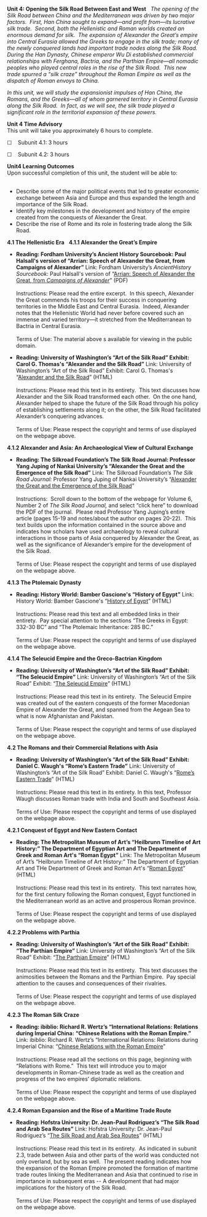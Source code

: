**Unit 4: Opening the Silk Road Between East and West** <span
id="4"></span> 
*The opening of the Silk Road between China and the Mediterranean was
driven by two major factors.  First, Han China sought to expand—and
profit from—its lucrative silk trade.  Second, both the Hellenistic and
Roman worlds created an enormous demand for silk.  The expansion of
Alexander the Great’s empire into Central Eurasia allowed the Greeks to
engage in the silk trade; many of the newly conquered lands had
important trade nodes along the Silk Road.  During the Han Dynasty,
Chinese emperor Wu Di established commercial relationships with
Ferghana, Bactria, and the Parthian Empire—all nomadic peoples who
played central roles in the rise of the Silk Road.  This new trade
spurred a “silk craze” throughout the Roman Empire as well as the
dispatch of Roman envoys to China.*  
  
 *In this unit, we will study the expansionist impulses of Han China,
the Romans, and the Greeks—all of whom garnered territory in Central
Eurasia along the Silk Road.  In fact, as we will see, the silk trade
played a significant role in the territorial expansion of these powers.*

**Unit 4 Time Advisory**  
This unit will take you approximately 6 hours to complete.  
  
 ☐    Subunit 4.1: 3 hours  
  
 ☐    Subunit 4.2: 3 hours

**Unit4 Learning Outcomes**  
Upon successful completion of this unit, the student will be able to:  
    
-   Describe some of the major political events that led to greater
    economic exchange between Asia and Europe and thus expanded the
    length and importance of the Silk Road.
-   Identify key milestones in the development and history of the empire
    created from the conquests of Alexander the Great.
-   Describe the rise of Rome and its role in fostering trade along the
    Silk Road.

**4.1 The Hellenistic Era** <span id="4.1"></span> 
**4.1.1 Alexander the Great’s Empire** <span id="4.1.1"></span> 
-   **Reading: Fordham University’s Ancient History Sourcebook: Paul
    Halsall's version of “Arrian: Speech of Alexander the Great, from
    Campaigns of Alexander”**
    Link: Fordham University’s *AncientHistory Sourcebook*: Paul
    Halsall's version of “[Arrian: Speech of Alexander the Great, from
    *Campaigns of
    Alexander*](http://www.saylor.org/site/wp-content/uploads/2011/01/Speech-of-Alexander-the-Great.pdf)”
    (PDF)  
        
     Instructions: Please read the entire excerpt.  In this speech,
    Alexander the Great commends his troops for their success in
    conquering territories in the Middle East and Central Eurasia. 
    Indeed, Alexander notes that the Hellenistic World had never before
    covered such an immense and varied territory—it stretched from the
    Mediterranean to Bactria in Central Eurasia.  
        
     Terms of Use: The material above s available for viewing in the
    public domain.

-   **Reading: University of Washington’s “Art of the Silk Road”
    Exhibit: Carol G. Thomas's “Alexander and the Silk Road”**
    Link: University of Washington’s “Art of the Silk Road” Exhibit:
    Carol G. Thomas's “[Alexander and the Silk
    Road](http://depts.washington.edu/silkroad/exhibit/macedonians/macedonians.html)”
    (HTML)  
        
     Instructions: Please read this text in its entirety.  This text
    discusses how Alexander and the Silk Road transformed each other. 
    On the one hand, Alexander helped to shape the future of the Silk
    Road through his policy of establishing settlements along it; on the
    other, the Silk Road facilitated Alexander’s conquering advances.  
        
     Terms of Use: Please respect the copyright and terms of use
    displayed on the webpage above.

**4.1.2 Alexander and Asia: An Archaeological View of Cultural
Exchange** <span id="4.1.2"></span> 
-   **Reading: The Silkroad Foundation’s The Silk Road Journal:
    Professor Yang Juping of Nankai University’s “Alexander the Great
    and the Emergence of the Silk Road”**
    Link: The Silkroad Foundation’s *The Silk Road Journal:* Professor
    Yang Juping of Nankai University’s “[Alexander the Great and the
    Emergence of the Silk
    Road](http://www.silk-road.com/newsletter/vol6num2/)”    
        
     Instructions:  Scroll down to the bottom of the webpage for Volume
    6, Number 2 of *The Silk Road Journal,* and select “click here” to
    download the PDF of the journal.  Please read Professor Yang
    Juping’s entire article (pages 15-19 and notes/about the author on
    pages 20-22).  This text builds upon the information contained in
    the source above and indicates how scholars have used archaeology to
    reveal cultural interactions in those parts of Asia conquered by
    Alexander the Great, as well as the significance of Alexander’s
    empire for the development of the Silk Road.    
                  
     Terms of Use: Please respect the copyright and terms of use
    displayed on the webpage above.

**4.1.3 The Ptolemaic Dynasty** <span id="4.1.3"></span> 
-   **Reading: History World: Bamber Gascione's “History of Egypt”**
    Link: History World: Bamber Gascione's “[History of
    Egypt](http://www.historyworld.net/wrldhis/PlainTextHistories.asp?ParagraphID=aqm)”
    (HTML)  
        
     Instructions: Please read this text and all embedded links in their
    entirety.  Pay special attention to the sections “The Greeks in
    Egypt: 332-30 BC” and “The Ptolemaic Inheritance: 285 BC.”  
        
     Terms of Use: Please respect the copyright and terms of use
    displayed on the webpage above.

**4.1.4 The Seleucid Empire and the Greco-Bactrian Kingdom** <span
id="4.1.4"></span> 
-   **Reading: University of Washington’s “Art of the Silk Road”
    Exhibit: “The Seleucid Empire”**
    Link: University of Washington’s “Art of the Silk Road” Exhibit:
    “[The Seleucid
    Empire](http://depts.washington.edu/silkroad/exhibit/seleucids/seleucids.html)”
    (HTML)  
        
     Instructions: Please read this text in its entirety.  The Seleucid
    Empire was created out of the eastern conquests of the former
    Macedonian Empire of Alexander the Great, and spanned from the
    Aegean Sea to what is now Afghanistan and Pakistan.  
        
     Terms of Use: Please respect the copyright and terms of use
    displayed on the webpage above.

**4.2 The Romans and their Commercial Relations with Asia** <span
id="4.2"></span> 
-   **Reading: University of Washington’s “Art of the Silk Road”
    Exhibit: Daniel C. Waugh's “Rome’s Eastern Trade”**
    Link: University of Washington’s “Art of the Silk Road” Exhibit:
    Daniel C. Waugh's “[Rome’s Eastern
    Trade](http://depts.washington.edu/silkroad/exhibit/rome/rome.html)”
    (HTML)  
        
     Instructions: Please read this text in its entirety. In this text,
    Professor Waugh discusses Roman trade with India and South and
    Southeast Asia.  
        
     Terms of Use: Please respect the copyright and terms of use
    displayed on the webpage above.

**4.2.1 Conquest of Egypt and New Eastern Contact** <span
id="4.2.1"></span> 
-   **Reading: The Metropolitan Museum of Art’s “Heilbrunn Timeline of
    Art History:” The Department of Egyptian Art and The Department of
    Greek and Roman Art's “Roman Egypt”**
    Link: The Metropolitan Museum of Art’s “Heilbrunn Timeline of Art
    History:” The Department of Egyptian Art and THe Department of Greek
    and Roman Art's “[Roman
    Egypt](http://www.metmuseum.org/toah/hd/regy/hd_regy.htm)” (HTML)  
        
     Instructions: Please read this text in its entirety.  This text
    narrates how, for the first century following the Roman conquest,
    Egypt functioned in the Mediterranean world as an active and
    prosperous Roman province.  
        
     Terms of Use: Please respect the copyright and terms of use
    displayed on the webpage above.

**4.2.2 Problems with Parthia** <span id="4.2.2"></span> 
-   **Reading: University of Washington’s “Art of the Silk Road”
    Exhibit: “The Parthian Empire”**
    Link: University of Washington’s “Art of the Silk Road” Exhibit:
    “[The Parthian
    Empire](http://depts.washington.edu/silkroad/exhibit/parthians/parthians.html)”
    (HTML)  
        
     Instructions: Please read this text in its entirety.  This text
    discusses the animosities between the Romans and the Parthian
    Empire.  Pay special attention to the causes and consequences of
    their rivalries.  
        
     Terms of Use: Please respect the copyright and terms of use
    displayed on the webpage above.

**4.2.3 The Roman Silk Craze** <span id="4.2.3"></span> 
-   **Reading: ibiblio: Richard R. Wertz’s “International Relations:
    Relations during Imperial China: “Chinese Relations with the Roman
    Empire.”**
    Link: ibiblio: Richard R. Wertz’s “International Relations:
    Relations during Imperial China: “[Chinese Relations with the Roman
    Empire](http://www.ibiblio.org/chinesehistory/contents/03pol/c05s01.html#Chinese%20Silk%20in%20the%20Roman%20Empire)”  
        
     Instructions: Please read all the sections on this page, beginning
    with “Relations with Rome.”  This text will introduce you to major
    developments in Roman-Chinese trade as well as the creation and
    progress of the two empires’ diplomatic relations.  
        
     Terms of Use: Please respect the copyright and terms of use
    displayed on the webpage above.

**4.2.4 Roman Expansion and the Rise of a Maritime Trade Route** <span
id="4.2.4"></span> 
-   **Reading: Hofstra University: Dr. Jean-Paul Rodriguez’s “The Silk
    Road and Arab Sea Routes”**
    Link: Hofstra University: Dr. Jean-Paul Rodriguez’s “[The Silk Road
    and Arab Sea
    Routes](http://www.people.hofstra.edu/geotrans/eng/ch2en/conc2en/silkroad.html)”
    (HTML)  
        
     Instructions: Please read this text in its entirety.  As indicated
    in subunit 2.3, trade between Asia and other parts of the world was
    conducted not only overland, but by sea as well.  The present
    reading indicates how the expansion of the Roman Empire promoted the
    formation of maritime trade routes linking the Mediterranean and
    Asia that continued to rise in importance in subsequent eras -- A
    development that had major implications for the history of the Silk
    Road.  
        
     Terms of Use: Please respect the copyright and terms of use
    displayed on the webpage above.


